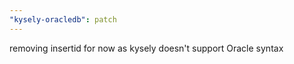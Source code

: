 ```yaml
---
"kysely-oracledb": patch
---
```


removing insertid for now as kysely doesn't support Oracle syntax
